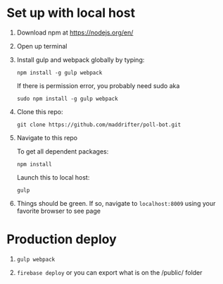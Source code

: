 # Set up with local host

1. Download npm at https://nodejs.org/en/

2. Open up terminal

3. Install gulp and webpack globally by typing:

    ```
    npm install -g gulp webpack
    ```

    If there is permission error, you probably need sudo aka

    ```
    sudo npm install -g gulp webpack
    ```

3. Clone this repo:

    ```
    git clone https://github.com/maddrifter/poll-bot.git
    ```

4. Navigate to this repo

    To get all dependent packages:

    ```
    npm install
    ```

    Launch this to local host:
    ```
    gulp
    ```

5. Things should be green. If so, navigate to ``` localhost:8009 ``` using your favorite browser to see page

# Production deploy

1. `gulp webpack`

2. `firebase deploy` or you can export what is on the /public/ folder

